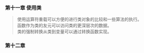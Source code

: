 ### 第十一章 使用类
>使用运算符重载可以方便的进行类对象的比较和一些算法的执行。\
>函数作为类的友元可以访问类的更深层次的数据。\
>类的强制转换从类到变量可以通过转换函数实现。

### 第十二章


